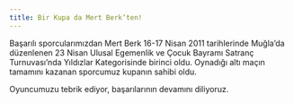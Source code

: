 ```yaml
---
title: Bir Kupa da Mert Berk’ten!
---
```


Başarılı sporcularımızdan Mert Berk 16-17 Nisan 2011 tarihlerinde Muğla’da düzenlenen 23 Nisan Ulusal Egemenlik ve Çocuk Bayramı Satranç Turnuvası’nda Yıldızlar Kategorisinde birinci oldu. Oynadığı altı maçın tamamını kazanan sporcumuz kupanın sahibi oldu.

Oyuncumuzu tebrik ediyor, başarılarının devamını diliyoruz.

